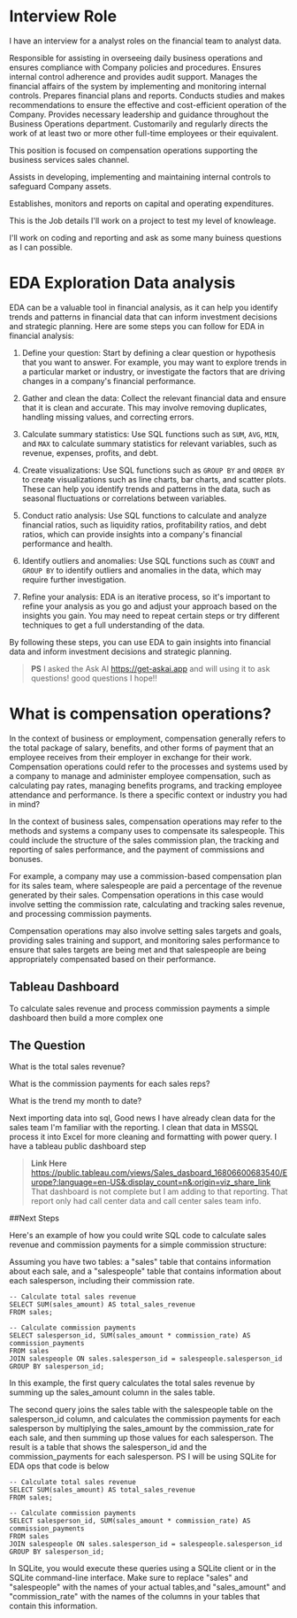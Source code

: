 # Interview Role
I have an interview for a analyst roles on the financial team to analyst data.

Responsible for assisting in overseeing daily business operations and ensures compliance with Company policies and procedures. Ensures internal control adherence and provides audit support. Manages the financial affairs of the system by implementing and monitoring internal controls. Prepares financial plans and reports. Conducts studies and makes recommendations to ensure the effective and cost-efficient operation of the Company. Provides necessary leadership and guidance throughout the Business Operations department. Customarily and regularly directs the work of at least two or more other full-time employees or their equivalent.

This position is focused on compensation operations supporting the business services sales channel. 

Assists in developing, implementing and maintaining internal controls to safeguard Company assets.

Establishes, monitors and reports on capital and operating expenditures.

This is the Job details I'll work on a project to test my level of knowleage. 

I'll work on coding and reporting and ask as some many buiness questions as I can possible. 

# EDA Exploration Data analysis

EDA can be a valuable tool in financial analysis, as it can help you identify trends and patterns in financial data that can inform investment decisions and strategic planning. Here are some steps you can follow for EDA in financial analysis:

1. Define your question: Start by defining a clear question or hypothesis that you want to answer. For example, you may want to explore trends in a particular market or industry, or investigate the factors that are driving changes in a company's financial performance.

2. Gather and clean the data: Collect the relevant financial data and ensure that it is clean and accurate. This may involve removing duplicates, handling missing values, and correcting errors.

3. Calculate summary statistics: Use SQL functions such as `SUM`, `AVG`, `MIN`, and `MAX` to calculate summary statistics for relevant variables, such as revenue, expenses, profits, and debt.

4. Create visualizations: Use SQL functions such as `GROUP BY` and `ORDER BY` to create visualizations such as line charts, bar charts, and scatter plots. These can help you identify trends and patterns in the data, such as seasonal fluctuations or correlations between variables.

5. Conduct ratio analysis: Use SQL functions to calculate and analyze financial ratios, such as liquidity ratios, profitability ratios, and debt ratios, which can provide insights into a company's financial performance and health.

6. Identify outliers and anomalies: Use SQL functions such as `COUNT` and `GROUP BY` to identify outliers and anomalies in the data, which may require further investigation.

7. Refine your analysis: EDA is an iterative process, so it's important to refine your analysis as you go and adjust your approach based on the insights you gain. You may need to repeat certain steps or try different techniques to get a full understanding of the data.

By following these steps, you can use EDA to gain insights into financial data and inform investment decisions and strategic planning.

> **PS** I asked the Ask AI https://get-askai.app and will using it to ask questions! good questions
I hope!!

# What is compensation operations?

In the context of business or employment, compensation generally refers to the total package of salary, benefits, and other forms of payment that an employee receives from their employer in exchange for their work. Compensation operations could refer to the processes and systems used by a company to manage and administer employee compensation, such as calculating pay rates, managing benefits programs, and tracking employee attendance and performance. Is there a specific context or industry you had in mind?

In the context of business sales, compensation operations may refer to the methods and systems a company uses to compensate its salespeople. This could include the structure of the sales commission plan, the tracking and reporting of sales performance, and the payment of commissions and bonuses.

For example, a company may use a commission-based compensation plan for its sales team, where salespeople are paid a percentage of the revenue generated by their sales. Compensation operations in this case would involve setting the commission rate, calculating and tracking sales revenue, and processing commission payments.

Compensation operations may also involve setting sales targets and goals, providing sales training and support, and monitoring sales performance to ensure that sales targets are being met and that salespeople are being appropriately compensated based on their performance.
 
## Tableau Dashboard 
To calculate sales revenue and process commission payments a simple dashboard then
build a more complex one

## The Question 

What is the total sales revenue?

What is the commission payments for each sales reps?

What is the trend my month to date?

Next importing data into sql, Good news I have already clean data for the sales team I'm familiar with the reporting. I clean that data in MSSQL process it into Excel for more cleaning and formatting with power query. I have a tableau public dashboard step 

> **Link Here** https://public.tableau.com/views/Sales_dasboard_16806600683540/Europe?:language=en-US&:display_count=n&:origin=viz_share_link 
That dashboard is not complete but I am adding to that reporting. That report only had call center data and call center sales team info.

##Next Steps

Here's an example of how you could write SQL code to calculate sales revenue and commission payments for a simple commission structure:

Assuming you have two tables: a "sales" table that contains information about each sale, and a "salespeople" table that contains information about each salesperson, including their commission rate.

```
-- Calculate total sales revenue
SELECT SUM(sales_amount) AS total_sales_revenue
FROM sales;

-- Calculate commission payments
SELECT salesperson_id, SUM(sales_amount * commission_rate) AS commission_payments
FROM sales
JOIN salespeople ON sales.salesperson_id = salespeople.salesperson_id
GROUP BY salesperson_id;
```

In this example, the first query calculates the total sales revenue by summing up the sales_amount column in the sales table.

The second query joins the sales table with the salespeople table on the salesperson_id column, and
calculates the commission payments for each salesperson by multiplying the sales_amount by the commission_rate for each sale, and then summing up those values for each salesperson. The result is a table that shows the salesperson_id and the commission_payments for each salesperson.
PS I will be using SQLite for EDA ops
that code is below

```
-- Calculate total sales revenue
SELECT SUM(sales_amount) AS total_sales_revenue
FROM sales;

-- Calculate commission payments
SELECT salesperson_id, SUM(sales_amount * commission_rate) AS commission_payments
FROM sales
JOIN salespeople ON sales.salesperson_id = salespeople.salesperson_id
GROUP BY salesperson_id;
```

In SQLite, you would execute these queries using a SQLite client or in the SQLite command-line interface. Make sure to replace "sales" and "salespeople" with the names of your actual tables,and "sales_amount" and "commission_rate" with the names of the columns in your tables that contain this information.